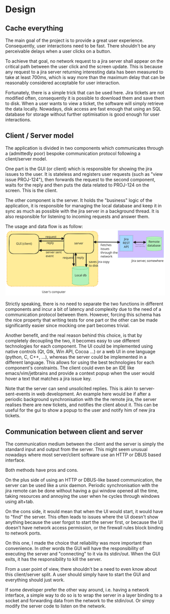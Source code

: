 # Design


## Cache everything

The main goal of the project is to provide a great user experience. Consequently, user
interactions need to be fast. There shouldn't be any perceivable delays when a user
clicks on a button.

To achieve that goal, no network request to a jira server shall appear on the critical
path between the user click and the screen update. This is because any request to a jira
server returning interesting data has been measured to take at least 700ms, which is way
more than the maximum delay that can be reasonably considered acceptable for user interaction.

Fortunately, there is a simple trick that can be used here. Jira tickets are not modified
often, consequently it is possible to download them and save them to disk. When a user wants
to view a ticket, the software will simply retrieve the data locally. Nowadays, disk access
are fast enough that using an SQL database for storage without further optimisation is good
enough for user interactions.


## Client / Server model

The application is divided in two components which communicates through a (admittedly poor)
bespoke communication protocol following a client/server model.

One part is the GUI (or client) which is responsible for showing the jira issues to the user.
It is stateless and registers user requests (such as "view issue PROJ-124"), then forwards the
request to the second component, waits for the reply and then puts the data related to PROJ-124
on the screen. This is the client.

The other component is the server. It holds the "business" logic of the application, it is
responsible for managing the local database and keep it in sync as much as possible with the
jira server in a background thread. It is also responsible for listening to incoming
requests and answer them.

The usage and data flow is as follow:
![Local_jira architecture](./Local_jiraarchitecture.svg)

Strictly speaking, there is no need to separate the two functions in different components and
incur a bit of latency and complexity due to the need of a communication protocol between them.
However, forcing this schema has the nice property that writing tests for one part or the
other can be made significantly easier since mocking one part becomes trivial.

Another benefit, and the real reason behind this choice, is that by completely decoupling
the two, it becomes easy to use different technologies for each component. The UI could
be implemented using native controls (Qt, Gtk, Win API, Cocoa ...) or a web UI in one language
(python, C, C++, ...), whereas the server could be implemented in a different language.
This allows for using the best technologies for each component's constraints. The client
could even be an IDE like emacs/vim/jetbrains and provide a context popup when the user would hover
a text that matches a jira issue key.

Note that the server can send unsolicited replies. This is akin to server-sent-events in
web development. An example here would be if after a periodic background synchronisation
with the the remote jira, the server realises there are new tickets, and notifies the
client about it. This can be useful for the gui to show a popup to the user and notify him
of new jira tickets.


## Communication between client and server

The communication medium between the client and the server is simply the standard input
and output from the server. This might seem unusual nowadays where most server/client
software use an HTTP or DBUS based interface.

Both methods have pros and cons. 

On the plus side of using an HTTP or DBUS-like based communication, the server can be used like a
unix daemon. Periodic synchronisation with the jira remote can be done without having a gui window
opened all the time, taking resources and annoying the user when he cycles through windows using
alt+tab.

On the cons side, it would mean that when the UI would start, it would have to "find" the server.
This often leads to issues where the UI doesn't show anything because the user forgot to start
the server first, or because the UI doesn't have network access permission, or the firewall rules
block binding to network ports.

On this one, I made the choice that reliability was more important than convenience. In other words
the GUI will have the responsibility of executing the server and "connecting" to it via its
stdin/out. When the GUI exits, it has the responsibility to kill the server.

From a user point of view, there shouldn't be a need to even know about this client/server split.
A user should simply have to start the GUI and everything should just work.

If some developer prefer the other way around, i.e. having a network interface, a simple way to do
so is to wrap the server in a layer binding to a socket and forwarding data from the network to
the stdin/out. Or simpy modify the server code to listen on the network.
